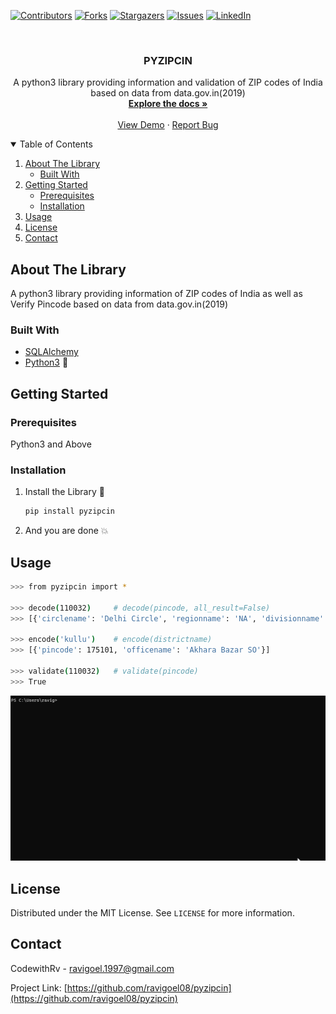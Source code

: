 <!-- PROJECT SHIELDS -->
<!--
*** I'm using markdown "reference style" links for readability.
*** Reference links are enclosed in brackets [ ] instead of parentheses ( ).
*** See the bottom of this document for the declaration of the reference variables
*** for contributors-url, forks-url, etc. This is an optional, concise syntax you may use.
*** https://www.markdownguide.org/basic-syntax/#reference-style-links
-->
[![Contributors][contributors-shield]][contributors-url]
[![Forks][forks-shield]][forks-url]
[![Stargazers][stars-shield]][stars-url]
[![Issues][issues-shield]][issues-url]
[![LinkedIn][linkedin-shield]][linkedin-url]


<!-- PROJECT LOGO -->
<br />
<p align="center">
  <h3 align="center">PYZIPCIN</h3>

  <p align="center">
    A python3 library providing information and validation of ZIP codes of India based on data from data.gov.in(2019)
    <br />
    <a href="https://github.com/ravigoel08/pyzipcin"><strong>Explore the docs »</strong></a>
    <br />
    <br />
    <a href="https://github.com/ravigoel08/pyzipcin/blob/master/assets/demo1.gif">View Demo</a>
    ·
    <a href="https://github.com/ravigoel08/pyzipcin/issues">Report Bug</a>
  </p>
</p>


<!-- TABLE OF CONTENTS -->
<details open="open">
  <summary>Table of Contents</summary>
  <ol>
    <li>
      <a href="#about-the-package">About The Library</a>
      <ul>
        <li><a href="#built-with">Built With</a></li>
      </ul>
    </li>
    <li>
      <a href="#getting-started">Getting Started</a>
      <ul>
        <li><a href="#prerequisites">Prerequisites</a></li>
        <li><a href="#installation">Installation</a></li>
      </ul>
    </li>
    <li><a href="#usage">Usage</a></li>
    <li><a href="#license">License</a></li>
    <li><a href="#contact">Contact</a></li>
  </ol>
</details>



<!-- ABOUT THE PROJECT -->
## About The Library


A python3 library providing information of ZIP codes of India as well as Verify Pincode based on data from data.gov.in(2019)

### Built With 

* [SQLAlchemy](https://www.sqlalchemy.org/)
* [Python3](https://www.python.org/) :snake:



<!-- GETTING STARTED -->
## Getting Started 


### Prerequisites 

Python3 and Above

### Installation 

1. Install the Library :eyes:
   ```sh
   pip install pyzipcin
   ```

2. And you are done :boom:



<!-- USAGE EXAMPLES -->
## Usage 

```sh
>>> from pyzipcin import *

>>> decode(110032)     # decode(pincode, all_result=False)
>>> [{'circlename': 'Delhi Circle', 'regionname': 'NA', 'divisionname': 'Delhi East Division', 'officename': 'Babarpur SO North East Delhi', 'pincode': 110032, 'officetype': 'SO', 'delivery': 'Non Delivery', 'district': 'SHAHDARA', 'statename': 'Delhi'}]

>>> encode('kullu')    # encode(districtname)
>>> [{'pincode': 175101, 'officename': 'Akhara Bazar SO'}]

>>> validate(110032)   # validate(pincode)
>>> True
```
![demo](assets/demo1.gif)


<!-- LICENSE -->
## License 

Distributed under the MIT License. See `LICENSE` for more information.



<!-- CONTACT -->
## Contact

CodewithRv - ravigoel.1997@gmail.com

Project Link: [https://github.com/ravigoel08/pyzipcin](https://github.com/ravigoel08/pyzipcin)




<!-- MARKDOWN LINKS & IMAGES -->
<!-- https://www.markdownguide.org/basic-syntax/#reference-style-links -->


[contributors-url]: https://github.com/ravigoel08/pyzipcin/graphs/contributors
[forks-url]: https://github.com/ravigoel08/pyzipcin/network/members
[stars-url]: https://github.com/ravigoel08/pyzipcin/stargazers
[issues-url]: https://github.com/ravigoel08/pyzipcin/issues
[linkedin-url]: https://www.linkedin.com/in/ravi-goyal52/
[contributors-shield]: https://img.shields.io/github/contributors/ravigoel08/pyzipcin?style=for-the-badge
[issues-shield]: https://img.shields.io/github/issues/ravigoel08/pyzipcin?style=for-the-badge
[forks-shield]: https://img.shields.io/github/forks/ravigoel08/pyzipcin?style=for-the-badge
[stars-shield]: https://img.shields.io/github/stars/ravigoel08/pyzipcin?style=for-the-badge
[linkedin-shield]: https://img.shields.io/badge/-LinkedIn-black.svg?style=for-the-badge&logo=linkedin&colorB=555
